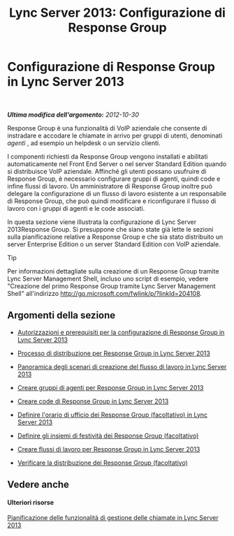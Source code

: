 ﻿---
title: 'Lync Server 2013: Configurazione di Response Group'
TOCTitle: Configurazione di Response Group
ms:assetid: c56db929-cb21-4af0-be3f-c8f807b78a5a
ms:mtpsurl: https://technet.microsoft.com/it-it/library/JJ205249(v=OCS.15)
ms:contentKeyID: 49301897
ms.date: 08/24/2015
mtps_version: v=OCS.15
ms.translationtype: HT
---

# Configurazione di Response Group in Lync Server 2013

 

_**Ultima modifica dell'argomento:** 2012-10-30_

Response Group è una funzionalità di VoIP aziendale che consente di instradare e accodare le chiamate in arrivo per gruppi di utenti, denominati *agenti* , ad esempio un helpdesk o un servizio clienti.

I componenti richiesti da Response Group vengono installati e abilitati automaticamente nel Front End Server o nel server Standard Edition quando si distribuisce VoIP aziendale. Affinché gli utenti possano usufruire di Response Group, è necessario configurare gruppi di agenti, quindi code e infine flussi di lavoro. Un amministratore di Response Group inoltre può delegare la configurazione di un flusso di lavoro esistente a un responsabile di Response Group, che può quindi modificare e riconfigurare il flusso di lavoro con i gruppi di agenti e le code associati.

In questa sezione viene illustrata la configurazione di Lync Server 2013Response Group. Si presuppone che siano state già lette le sezioni sulla pianificazione relative a Response Group e che sia stato distribuito un server Enterprise Edition o un server Standard Edition con VoIP aziendale.

> [!tip]  
> Per informazioni dettagliate sulla creazione di un Response Group tramite Lync Server Management Shell, incluso uno script di esempio, vedere &quot;Creazione del primo Response Group tramite Lync Server Management Shell&quot; all'indirizzo <a href="http://go.microsoft.com/fwlink/p/?linkid=204108">http://go.microsoft.com/fwlink/p/?linkId=204108</a>.

## Argomenti della sezione

  - [Autorizzazioni e prerequisiti per la configurazione di Response Group in Lync Server 2013](lync-server-2013-response-group-configuration-permissions-and-prerequisites.md)

  - [Processo di distribuzione per Response Group in Lync Server 2013](lync-server-2013-deployment-process-for-response-group.md)

  - [Panoramica degli scenari di creazione del flusso di lavoro in Lync Server 2013](lync-server-2013-overview-of-workflow-creation-scenarios.md)

  - [Creare gruppi di agenti per Response Group in Lync Server 2013](lync-server-2013-create-response-group-agent-groups.md)

  - [Creare code di Response Group in Lync Server 2013](lync-server-2013-create-response-group-queues.md)

  - [Definire l'orario di ufficio dei Response Group (facoltativo) in Lync Server 2013](lync-server-2013-optional-define-response-group-business-hours.md)

  - [Definire gli insiemi di festività dei Response Group (facoltativo)](lync-server-2013-optional-define-response-group-holiday-sets.md)

  - [Creare flussi di lavoro per Response Group in Lync Server 2013](lync-server-2013-create-response-group-workflows.md)

  - [Verificare la distribuzione dei Response Group (facoltativo)](lync-server-2013-optional-verify-response-group-deployment.md)

## Vedere anche

#### Ulteriori risorse

[Pianificazione delle funzionalità di gestione delle chiamate in Lync Server 2013](lync-server-2013-planning-for-call-management-features.md)

